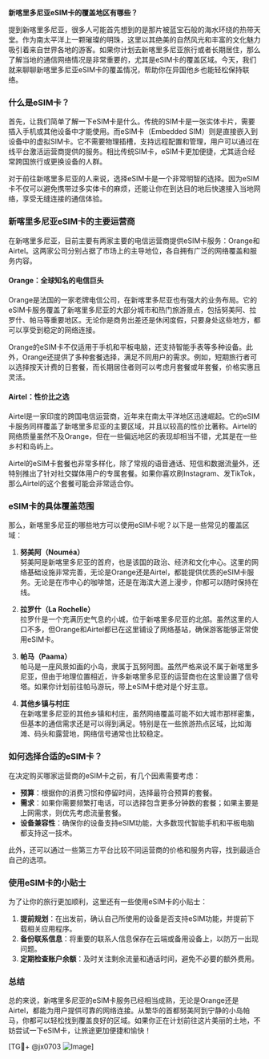**新喀里多尼亚eSIM卡的覆盖地区有哪些？**

提到新喀里多尼亚，很多人可能首先想到的是那片被蓝宝石般的海水环绕的热带天堂。作为南太平洋上一颗璀璨的明珠，这里以其绝美的自然风光和丰富的文化魅力吸引着来自世界各地的游客。如果你计划去新喀里多尼亚旅行或者长期居住，那么了解当地的通信网络情况是非常重要的，尤其是eSIM卡的覆盖区域。今天，我们就来聊聊新喀里多尼亚eSIM卡的覆盖情况，帮助你在异国他乡也能轻松保持联络。

### 什么是eSIM卡？

首先，让我们简单了解一下eSIM卡是什么。传统的SIM卡是一张实体卡片，需要插入手机或其他设备中才能使用。而eSIM卡（Embedded SIM）则是直接嵌入到设备中的虚拟SIM卡。它不需要物理插槽，支持远程配置和管理，用户可以通过在线平台激活运营商提供的服务。相比传统SIM卡，eSIM卡更加便捷，尤其适合经常跨国旅行或更换设备的人群。

对于前往新喀里多尼亚的人来说，选择eSIM卡是一个非常明智的选择。因为eSIM卡不仅可以避免携带过多实体卡的麻烦，还能让你在到达目的地后快速接入当地网络，享受无缝连接的通信体验。

### 新喀里多尼亚eSIM卡的主要运营商

在新喀里多尼亚，目前主要有两家主要的电信运营商提供eSIM卡服务：Orange和Airtel。这两家公司分别占据了市场上的主导地位，各自拥有广泛的网络覆盖和服务内容。

#### Orange：全球知名的电信巨头

Orange是法国的一家老牌电信公司，在新喀里多尼亚也有强大的业务布局。它的eSIM卡服务覆盖了新喀里多尼亚的大部分城市和热门旅游景点，包括努美阿、拉罗什、帕马等重要地区。无论你是商务出差还是休闲度假，只要身处这些地方，都可以享受到稳定的网络连接。

Orange的eSIM卡不仅适用于手机和平板电脑，还支持智能手表等多种设备。此外，Orange还提供了多种套餐选择，满足不同用户的需求。例如，短期旅行者可以选择按天计费的日套餐，而长期居住者则可以考虑月套餐或年套餐，价格实惠且灵活。

#### Airtel：性价比之选

Airtel是一家印度的跨国电信运营商，近年来在南太平洋地区迅速崛起。它的eSIM卡服务同样覆盖了新喀里多尼亚的主要区域，并且以较高的性价比著称。Airtel的网络质量虽然不及Orange，但在一些偏远地区的表现却相当不错，尤其是在一些乡村和岛屿上。

Airtel的eSIM卡套餐也非常多样化，除了常规的语音通话、短信和数据流量外，还特别推出了针对社交媒体用户的专属套餐。如果你喜欢刷Instagram、发TikTok，那么Airtel的这个套餐可能会非常适合你。

### eSIM卡的具体覆盖范围

那么，新喀里多尼亚的哪些地方可以使用eSIM卡呢？以下是一些常见的覆盖区域：

1. **努美阿（Nouméa）**  
   努美阿是新喀里多尼亚的首府，也是该国的政治、经济和文化中心。这里的网络基础设施非常完善，无论是Orange还是Airtel，都能提供优质的eSIM卡服务。无论是在市中心的咖啡馆，还是在海滨大道上漫步，你都可以随时保持在线。

2. **拉罗什（La Rochelle）**  
   拉罗什是一个充满历史气息的小城，位于新喀里多尼亚的北部。虽然这里的人口不多，但Orange和Airtel都已在这里铺设了网络基站，确保游客能够正常使用eSIM卡。

3. **帕马（Paama）**  
   帕马是一座风景如画的小岛，隶属于瓦努阿图。虽然严格来说不属于新喀里多尼亚，但由于地理位置相近，许多新喀里多尼亚的运营商也在这里设置了信号塔。如果你计划前往帕马游玩，带上eSIM卡绝对是个好主意。

4. **其他乡镇与村庄**  
   在新喀里多尼亚的其他乡镇和村庄，虽然网络覆盖可能不如大城市那样密集，但基本的通信需求还是可以得到满足。特别是在一些旅游热点区域，比如海滩、码头和露营地，网络信号通常也比较稳定。

### 如何选择合适的eSIM卡？

在决定购买哪家运营商的eSIM卡之前，有几个因素需要考虑：

- **预算**：根据你的消费习惯和停留时间，选择最符合预算的套餐。
- **需求**：如果你需要频繁打电话，可以选择包含更多分钟数的套餐；如果主要是上网需求，则优先考虑流量套餐。
- **设备兼容性**：确保你的设备支持eSIM功能，大多数现代智能手机和平板电脑都支持这一技术。

此外，还可以通过一些第三方平台比较不同运营商的价格和服务内容，找到最适合自己的选项。

### 使用eSIM卡的小贴士

为了让你的旅行更加顺利，这里还有一些使用eSIM卡的小贴士：

1. **提前规划**：在出发前，确认自己所使用的设备是否支持eSIM功能，并提前下载相关应用程序。
2. **备份联系信息**：将重要的联系人信息保存在云端或备用设备上，以防万一出现问题。
3. **定期检查账户余额**：及时关注剩余流量和通话时间，避免不必要的额外费用。

### 总结

总的来说，新喀里多尼亚的eSIM卡服务已经相当成熟，无论是Orange还是Airtel，都能为用户提供可靠的网络连接。从繁华的首都努美阿到宁静的小岛帕马，你都可以轻松找到覆盖良好的区域。如果你正在计划前往这片美丽的土地，不妨尝试一下eSIM卡，让旅途更加便捷和愉快！

[TG💪+ @jx0703 ![Image](https://github.com/user-attachments/assets/dbca1d08-cadb-493c-b0ec-ad6f7a83f270)]